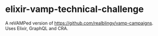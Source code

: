 # elixir-vamp-technical-challenge

A reVAMPed version of https://github.com/realblingy/vamp-campaigns. Uses Elixir, GraphQL and CRA.
